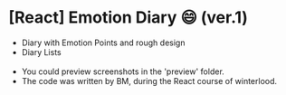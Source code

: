 # [React] Emotion Diary 😄 (ver.1)

- Diary with Emotion Points and rough design
- Diary Lists
<br/><br/>
- You could preview screenshots in the 'preview' folder.
- The code was written by BM, during the React course of winterlood.
